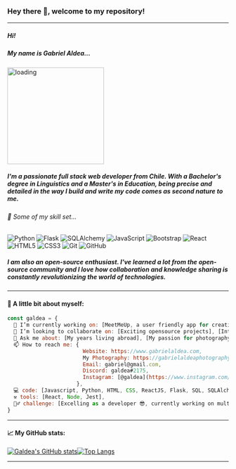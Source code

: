 ### Hey there 👋, welcome to my repository!
***
##### Hi! 
##### My name is Gabriel Aldea... 

 <img align="center" alt="loading" width="220px" src="https://i.pinimg.com/originals/bb/87/6b/bb876b5a02c221d5c8724a96a8d9d0d3.gif" />

##### I'm a passionate full stack web developer from Chile. With a Bachelor's degree in Linguistics and a Master's in Education, being precise and detailed in the way I build and write my code comes as second nature to me.

###### 🔧 Some of my skill set...
![Python](https://img.shields.io/badge/python-3670A0?style=for-the-badge&logo=python&logoColor=ffdd54)
![Flask](https://img.shields.io/badge/flask-%23000.svg?style=for-the-badge&logo=flask&logoColor=white)
![SQLAlchemy](https://img.shields.io/badge/sqlite-%2307405e.svg?style=for-the-badge&logo=sqlite&logoColor=white)
![JavaScript](https://img.shields.io/badge/javascript-%23323330.svg?style=for-the-badge&logo=javascript&logoColor=%23F7DF1E)
![Bootstrap](https://img.shields.io/badge/bootstrap-%23563D7C.svg?style=for-the-badge&logo=bootstrap&logoColor=white)
![React](https://img.shields.io/badge/react-%2320232a.svg?style=for-the-badge&logo=react&logoColor=%2361DAFB)
![HTML5](https://img.shields.io/badge/html5-%23E34F26.svg?style=for-the-badge&logo=html5&logoColor=white)
![CSS3](https://img.shields.io/badge/css3-%231572B6.svg?style=for-the-badge&logo=css3&logoColor=white)
![Git](https://img.shields.io/badge/git-%23F05033.svg?style=for-the-badge&logo=git&logoColor=white)
![GitHub](https://img.shields.io/badge/github-%23121011.svg?style=for-the-badge&logo=github&logoColor=white)

##### I am also an open-source enthusiast. I've learned a lot from the open-source community and I love how collaboration and knowledge sharing is constantly revolutionizing the world of technologies.

***
#### 📌 A little bit about myself:
```javascript
const galdea = {
  🔭 I’m currently working on: [MeetMeUp, a user friendly app for creating and joining events], [gabrielaldea.com, a website to showcase my photography],[Studying and practicing my web-dev skills],
  🤔 I’m looking to collaborate on: [Exciting opensource projects], [Interesting work opportunities!],
  💬 Ask me about: [My years living abroad], [My passion for photography],
  📫 How to reach me: {
                        Website: https://www.gabrielaldea.com,
                        My Photography: https://gabrielaldeaphotography.netlify.app/,
                        Email: gabriel@gmail.com,
                        Discord: galdea#2175,
                        Instagram: [@galdea](https://www.instagram.com/gab_aldea/)
                      },
  💻 code: [Javascript, Python, HTML, CSS, ReactJS, Flask, SQL, SQLAlchemy, API, JEST, PostgreSQL, SemanticUI, Bootstrap],
  ⚒ tools: [React, Node, Jest],
  🚵‍♂️ challenge: [Excelling as a developer 😎, currently working on multiple projects and the #javascript30 day challenge]
}
```
***
#### 📈 My GitHub stats:
  
[![Galdea's GitHub stats](https://github-readme-stats.vercel.app/api?username=galdea&show_icons=true&theme=gotham&hide_title=true)](https://github.com/anuraghazra/github-readme-stats)[![Top Langs](https://github-readme-stats.vercel.app/api/top-langs/?username=galdea&layout=compact&theme=gotham)](https://github.com/anuraghazra/github-readme-stats)
***
